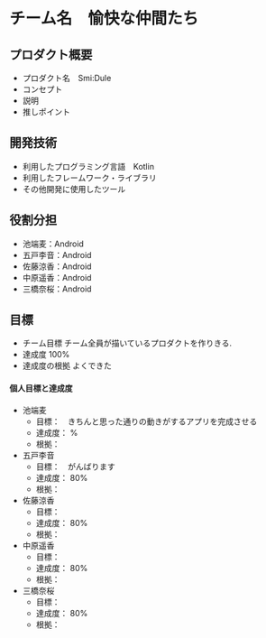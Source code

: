 # チーム名　愉快な仲間たち
## プロダクト概要
- プロダクト名　Smi:Dule
- コンセプト
- 説明
- 推しポイント
## 開発技術
- 利用したプログラミング言語　Kotlin
- 利用したフレームワーク・ライブラリ
- その他開発に使用したツール
## 役割分担
- 池端麦：Android
- 五戸李音：Android
- 佐藤涼香：Android
- 中原遥香：Android
- 三橋奈桜：Android
## 目標
- チーム目標
チーム全員が描いているプロダクトを作りきる.
- 達成度
100%
- 達成度の根拠
よくできた
#### 個人目標と達成度
- 池端麦
  - 目標：　きちんと思った通りの動きがするアプリを完成させる
  - 達成度： %
  - 根拠：
- 五戸李音
  - 目標：　がんばります
  - 達成度： 80%
  - 根拠：
- 佐藤涼香
  - 目標：
  - 達成度： 80%
  - 根拠：
- 中原遥香
  - 目標：
  - 達成度： 80%
  - 根拠：
- 三橋奈桜
  - 目標：
  - 達成度： 80%
  - 根拠：
